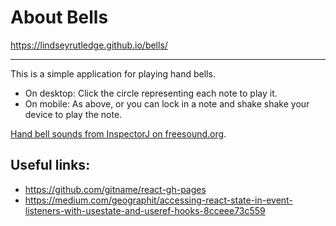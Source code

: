 # About Bells
https://lindseyrutledge.github.io/bells/

---

This is a simple application for playing hand bells.

- On desktop: Click the circle representing each note to play it.
- On mobile: As above, or you can lock in a note and shake shake your device to play the note.

[Hand bell sounds from InspectorJ on freesound.org](https://freesound.org/people/InspectorJ/packs/19255/).

## Useful links:
- https://github.com/gitname/react-gh-pages
- https://medium.com/geographit/accessing-react-state-in-event-listeners-with-usestate-and-useref-hooks-8cceee73c559